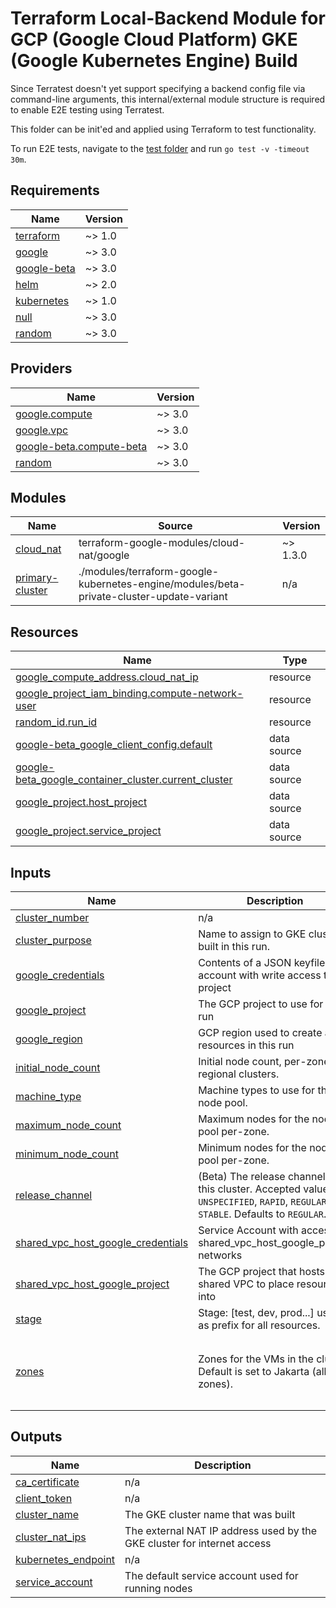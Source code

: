# Terraform Local-Backend Module for GCP (Google Cloud Platform) GKE (Google Kubernetes Engine) Build

Since Terratest doesn't yet support specifying a backend config file via command-line arguments,
this internal/external module structure is required to enable E2E testing using Terratest.

This folder can be init'ed and applied using Terraform to test functionality.

To run E2E tests, navigate to the [test folder](../test) and run `go test -v -timeout 30m`.

<!-- BEGIN_TF_DOCS -->
## Requirements

| Name | Version |
|------|---------|
| <a name="requirement_terraform"></a> [terraform](#requirement\_terraform) | ~> 1.0 |
| <a name="requirement_google"></a> [google](#requirement\_google) | ~> 3.0 |
| <a name="requirement_google-beta"></a> [google-beta](#requirement\_google-beta) | ~> 3.0 |
| <a name="requirement_helm"></a> [helm](#requirement\_helm) | ~> 2.0 |
| <a name="requirement_kubernetes"></a> [kubernetes](#requirement\_kubernetes) | ~> 1.0 |
| <a name="requirement_null"></a> [null](#requirement\_null) | ~> 3.0 |
| <a name="requirement_random"></a> [random](#requirement\_random) | ~> 3.0 |

## Providers

| Name | Version |
|------|---------|
| <a name="provider_google.compute"></a> [google.compute](#provider\_google.compute) | ~> 3.0 |
| <a name="provider_google.vpc"></a> [google.vpc](#provider\_google.vpc) | ~> 3.0 |
| <a name="provider_google-beta.compute-beta"></a> [google-beta.compute-beta](#provider\_google-beta.compute-beta) | ~> 3.0 |
| <a name="provider_random"></a> [random](#provider\_random) | ~> 3.0 |

## Modules

| Name | Source | Version |
|------|--------|---------|
| <a name="module_cloud_nat"></a> [cloud\_nat](#module\_cloud\_nat) | terraform-google-modules/cloud-nat/google | ~> 1.3.0 |
| <a name="module_primary-cluster"></a> [primary-cluster](#module\_primary-cluster) | ./modules/terraform-google-kubernetes-engine/modules/beta-private-cluster-update-variant | n/a |

## Resources

| Name | Type |
|------|------|
| [google_compute_address.cloud_nat_ip](https://registry.terraform.io/providers/hashicorp/google/latest/docs/resources/compute_address) | resource |
| [google_project_iam_binding.compute-network-user](https://registry.terraform.io/providers/hashicorp/google/latest/docs/resources/project_iam_binding) | resource |
| [random_id.run_id](https://registry.terraform.io/providers/hashicorp/random/latest/docs/resources/id) | resource |
| [google-beta_google_client_config.default](https://registry.terraform.io/providers/hashicorp/google-beta/latest/docs/data-sources/google_client_config) | data source |
| [google-beta_google_container_cluster.current_cluster](https://registry.terraform.io/providers/hashicorp/google-beta/latest/docs/data-sources/google_container_cluster) | data source |
| [google_project.host_project](https://registry.terraform.io/providers/hashicorp/google/latest/docs/data-sources/project) | data source |
| [google_project.service_project](https://registry.terraform.io/providers/hashicorp/google/latest/docs/data-sources/project) | data source |

## Inputs

| Name | Description | Type | Default | Required |
|------|-------------|------|---------|:--------:|
| <a name="input_cluster_number"></a> [cluster\_number](#input\_cluster\_number) | n/a | `number` | `0` | no |
| <a name="input_cluster_purpose"></a> [cluster\_purpose](#input\_cluster\_purpose) | Name to assign to GKE cluster built in this run. | `string` | `"tf-gke-template"` | no |
| <a name="input_google_credentials"></a> [google\_credentials](#input\_google\_credentials) | Contents of a JSON keyfile of an account with write access to the project | `any` | n/a | yes |
| <a name="input_google_project"></a> [google\_project](#input\_google\_project) | The GCP project to use for this run | `any` | n/a | yes |
| <a name="input_google_region"></a> [google\_region](#input\_google\_region) | GCP region used to create all resources in this run | `any` | n/a | yes |
| <a name="input_initial_node_count"></a> [initial\_node\_count](#input\_initial\_node\_count) | Initial node count, per-zone for regional clusters. | `number` | `1` | no |
| <a name="input_machine_type"></a> [machine\_type](#input\_machine\_type) | Machine types to use for the node pool. | `string` | `"n1-standard-2"` | no |
| <a name="input_maximum_node_count"></a> [maximum\_node\_count](#input\_maximum\_node\_count) | Maximum nodes for the node pool per-zone. | `number` | `1` | no |
| <a name="input_minimum_node_count"></a> [minimum\_node\_count](#input\_minimum\_node\_count) | Minimum nodes for the node pool per-zone. | `number` | `1` | no |
| <a name="input_release_channel"></a> [release\_channel](#input\_release\_channel) | (Beta) The release channel of this cluster. Accepted values are `UNSPECIFIED`, `RAPID`, `REGULAR` and `STABLE`. Defaults to `REGULAR`. | `string` | `"RAPID"` | no |
| <a name="input_shared_vpc_host_google_credentials"></a> [shared\_vpc\_host\_google\_credentials](#input\_shared\_vpc\_host\_google\_credentials) | Service Account with access to shared\_vpc\_host\_google\_project networks | `any` | n/a | yes |
| <a name="input_shared_vpc_host_google_project"></a> [shared\_vpc\_host\_google\_project](#input\_shared\_vpc\_host\_google\_project) | The GCP project that hosts the shared VPC to place resources into | `any` | n/a | yes |
| <a name="input_stage"></a> [stage](#input\_stage) | Stage: [test, dev, prod...] used as prefix for all resources. | `string` | `"test"` | no |
| <a name="input_zones"></a> [zones](#input\_zones) | Zones for the VMs in the cluster. Default is set to Jakarta (all zones). | `list` | <pre>[<br>  "asia-southeast2-a",<br>  "asia-southeast2-b",<br>  "asia-southeast2-c"<br>]</pre> | no |

## Outputs

| Name | Description |
|------|-------------|
| <a name="output_ca_certificate"></a> [ca\_certificate](#output\_ca\_certificate) | n/a |
| <a name="output_client_token"></a> [client\_token](#output\_client\_token) | n/a |
| <a name="output_cluster_name"></a> [cluster\_name](#output\_cluster\_name) | The GKE cluster name that was built |
| <a name="output_cluster_nat_ips"></a> [cluster\_nat\_ips](#output\_cluster\_nat\_ips) | The external NAT IP address used by the GKE cluster for internet access |
| <a name="output_kubernetes_endpoint"></a> [kubernetes\_endpoint](#output\_kubernetes\_endpoint) | n/a |
| <a name="output_service_account"></a> [service\_account](#output\_service\_account) | The default service account used for running nodes |
<!-- END_TF_DOCS -->